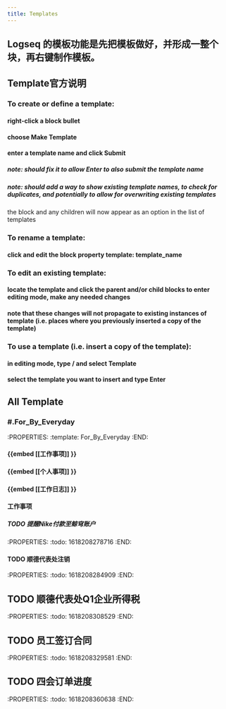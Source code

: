 ```yaml
---
title: Templates
---
```


## Logseq 的模板功能是先把模板做好，并形成一整个块，再右键制作模板。
## Template官方说明
### To create or define a template:
#### right-click a block bullet
#### choose Make Template
#### enter a template name and click Submit
##### note: should fix it to allow Enter to also submit the template name
##### note: should add a way to show existing template names, to check for duplicates, and potentially to allow for overwriting existing templates
the block and any children will now appear as an option in the list of templates
### To rename a template:
#### click and edit the block property template: template_name
### To edit an existing template:
#### locate the template and click the parent and/or child blocks to enter editing mode, make any needed changes
#### note that these changes will not propagate to existing instances of template (i.e. places where you previously inserted a copy of the template)
### To use a template (i.e. insert a copy of the template):
#### in editing mode, type / and select Template
#### select the template you want to insert and type Enter
## All Template
### #.For_By_Everyday
:PROPERTIES:
:template: For_By_Everyday
:END:
#### {{embed [[工作事项]] }}
#### {{embed [[个人事项]] }}
#### {{embed [[工作日志]] }}
#### **工作事项**
##### TODO 提醒Nike付款至鲸穹账户
:PROPERTIES:
:todo: 1618208278716
:END:
#### TODO 顺德代表处注销
:PROPERTIES:
:todo: 1618208284909
:END:
## TODO 顺德代表处Q1企业所得税
:PROPERTIES:
:todo: 1618208308529
:END:
## TODO 员工签订合同
:PROPERTIES:
:todo: 1618208329581
:END:
## TODO 四会订单进度
:PROPERTIES:
:todo: 1618208360638
:END: